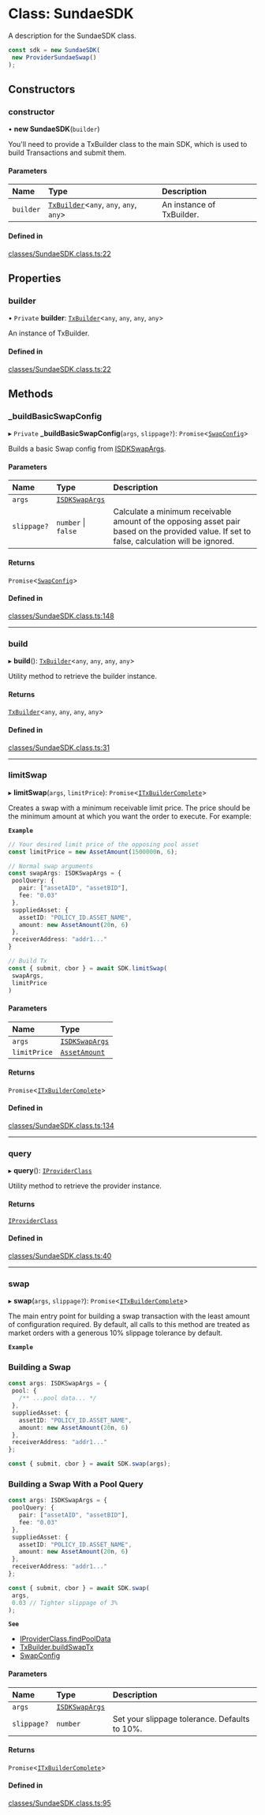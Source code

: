 # Class: SundaeSDK

A description for the SundaeSDK class.

```ts
const sdk = new SundaeSDK(
 new ProviderSundaeSwap()
);
```

## Constructors

### constructor

• **new SundaeSDK**(`builder`)

You'll need to provide a TxBuilder class to the main SDK, which is used to build Transactions and submit them.

#### Parameters

| Name | Type | Description |
| :------ | :------ | :------ |
| `builder` | [`TxBuilder`](TxBuilder.md)<`any`, `any`, `any`, `any`\> | An instance of TxBuilder. |

#### Defined in

[classes/SundaeSDK.class.ts:22](https://github.com/SundaeSwap-finance/sundae-sdk/blob/main/packages/core/src/classes/SundaeSDK.class.ts#L22)

## Properties

### builder

• `Private` **builder**: [`TxBuilder`](TxBuilder.md)<`any`, `any`, `any`, `any`\>

An instance of TxBuilder.

#### Defined in

[classes/SundaeSDK.class.ts:22](https://github.com/SundaeSwap-finance/sundae-sdk/blob/main/packages/core/src/classes/SundaeSDK.class.ts#L22)

## Methods

### \_buildBasicSwapConfig

▸ `Private` **_buildBasicSwapConfig**(`args`, `slippage?`): `Promise`<[`SwapConfig`](SwapConfig.md)\>

Builds a basic Swap config from [ISDKSwapArgs](../interfaces/ISDKSwapArgs.md).

#### Parameters

| Name | Type | Description |
| :------ | :------ | :------ |
| `args` | [`ISDKSwapArgs`](../interfaces/ISDKSwapArgs.md) |  |
| `slippage?` | `number` \| ``false`` | Calculate a minimum receivable amount of the opposing asset pair based on the provided value. If set to false, calculation will be ignored. |

#### Returns

`Promise`<[`SwapConfig`](SwapConfig.md)\>

#### Defined in

[classes/SundaeSDK.class.ts:148](https://github.com/SundaeSwap-finance/sundae-sdk/blob/main/packages/core/src/classes/SundaeSDK.class.ts#L148)

___

### build

▸ **build**(): [`TxBuilder`](TxBuilder.md)<`any`, `any`, `any`, `any`\>

Utility method to retrieve the builder instance.

#### Returns

[`TxBuilder`](TxBuilder.md)<`any`, `any`, `any`, `any`\>

#### Defined in

[classes/SundaeSDK.class.ts:31](https://github.com/SundaeSwap-finance/sundae-sdk/blob/main/packages/core/src/classes/SundaeSDK.class.ts#L31)

___

### limitSwap

▸ **limitSwap**(`args`, `limitPrice`): `Promise`<[`ITxBuilderComplete`](../interfaces/ITxBuilderComplete.md)\>

Creates a swap with a minimum receivable limit price. The price should be the minimum
amount at which you want the order to execute. For example:

**`Example`**

```ts
// Your desired limit price of the opposing pool asset
const limitPrice = new AssetAmount(1500000n, 6);

// Normal swap arguments
const swapArgs: ISDKSwapArgs = {
 poolQuery: {
   pair: ["assetAID", "assetBID"],
   fee: "0.03"
 },
 suppliedAsset: {
   assetID: "POLICY_ID.ASSET_NAME",
   amount: new AssetAmount(20n, 6)
 },
 receiverAddress: "addr1..."
}

// Build Tx
const { submit, cbor } = await SDK.limitSwap(
 swapArgs,
 limitPrice
)
```

#### Parameters

| Name | Type |
| :------ | :------ |
| `args` | [`ISDKSwapArgs`](../interfaces/ISDKSwapArgs.md) |
| `limitPrice` | [`AssetAmount`](AssetAmount.md) |

#### Returns

`Promise`<[`ITxBuilderComplete`](../interfaces/ITxBuilderComplete.md)\>

#### Defined in

[classes/SundaeSDK.class.ts:134](https://github.com/SundaeSwap-finance/sundae-sdk/blob/main/packages/core/src/classes/SundaeSDK.class.ts#L134)

___

### query

▸ **query**(): [`IProviderClass`](../interfaces/IProviderClass.md)

Utility method to retrieve the provider instance.

#### Returns

[`IProviderClass`](../interfaces/IProviderClass.md)

#### Defined in

[classes/SundaeSDK.class.ts:40](https://github.com/SundaeSwap-finance/sundae-sdk/blob/main/packages/core/src/classes/SundaeSDK.class.ts#L40)

___

### swap

▸ **swap**(`args`, `slippage?`): `Promise`<[`ITxBuilderComplete`](../interfaces/ITxBuilderComplete.md)\>

The main entry point for building a swap transaction with the least amount
of configuration required. By default, all calls to this method are treated
as market orders with a generous 10% slippage tolerance by default.

**`Example`**

### Building a Swap
```ts
const args: ISDKSwapArgs = {
 pool: {
   /** ...pool data... */
 },
 suppliedAsset: {
   assetID: "POLICY_ID.ASSET_NAME",
   amount: new AssetAmount(20n, 6)
 },
 receiverAddress: "addr1..."
};

const { submit, cbor } = await SDK.swap(args);
```

### Building a Swap With a Pool Query
```ts
const args: ISDKSwapArgs = {
 poolQuery: {
   pair: ["assetAID", "assetBID"],
   fee: "0.03"
 },
 suppliedAsset: {
   assetID: "POLICY_ID.ASSET_NAME",
   amount: new AssetAmount(20n, 6)
 },
 receiverAddress: "addr1..."
};

const { submit, cbor } = await SDK.swap(
 args,
 0.03 // Tighter slippage of 3%
);
```

**`See`**

 - [IProviderClass.findPoolData](../interfaces/IProviderClass.md#findpooldata)
 - [TxBuilder.buildSwapTx](TxBuilder.md#buildswaptx)
 - [SwapConfig](SwapConfig.md)

#### Parameters

| Name | Type | Description |
| :------ | :------ | :------ |
| `args` | [`ISDKSwapArgs`](../interfaces/ISDKSwapArgs.md) |  |
| `slippage?` | `number` | Set your slippage tolerance. Defaults to 10%. |

#### Returns

`Promise`<[`ITxBuilderComplete`](../interfaces/ITxBuilderComplete.md)\>

#### Defined in

[classes/SundaeSDK.class.ts:95](https://github.com/SundaeSwap-finance/sundae-sdk/blob/main/packages/core/src/classes/SundaeSDK.class.ts#L95)
